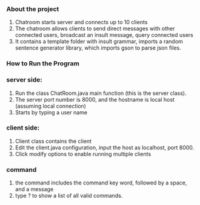 ### About the project ###
1. Chatroom starts server and connects up to 10 clients
2. The chatroom allows clients to send direct messages with other connected users, broadcast an insult message, query connected users
3. It contains a template folder with insult grammar, imports a random sentence generator library, which imports gson to parse json files.
### How to Run the Program ###
### server side: ###
1. Run the class ChatRoom.java main function (this is the server class).
2. The server port number is 8000, and the hostname is local host (assuming local connection)
3. Starts by typing a user name
### client side: ###
1. Client class contains the client
2. Edit the client.java configuration, input the host as localhost, port 8000.
3. Click modify options to enable running multiple clients
### command ###
1. the command includes the command key word, followed by a space, and a message
2. type ? to show a list of all valid commands.